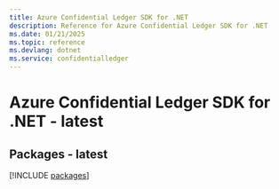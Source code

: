 ```yaml
---
title: Azure Confidential Ledger SDK for .NET
description: Reference for Azure Confidential Ledger SDK for .NET
ms.date: 01/21/2025
ms.topic: reference
ms.devlang: dotnet
ms.service: confidentialledger
---
```

# Azure Confidential Ledger SDK for .NET - latest
## Packages - latest
[!INCLUDE [packages](confidential-ledger-index.md)]